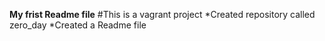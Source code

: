 **My frist Readme file**
#This is a vagrant project
*Created repository called zero_day
*Created a Readme file
